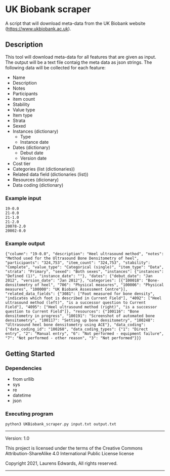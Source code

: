 # UK Biobank scraper

  A script that will download meta-data from the UK Biobank website (https://www.ukbiobank.ac.uk).

## Description

  This tool will download meta-data for all features that are given as input. The output will be a text file contaig the meta data as json strings. The following data will be collected for each feature:

  * Name
  * Description
  * Notes
  * Participants
  * item count
  * Stability
  * Value type
  * Item type
  * Strata
  * Sexed
  * Instances (dictionary)
    * Type
    * Instance date
  * Dates (dictionary)
    * Debut date
    * Version date
  * Cost tier
  * Categories (list (dictionaries))
  * Related data field (dictionaries (list))
  * Resources (dicionary)
  * Data coding (dictionary)

### Example input

```
19-0.0
21-0.0
21-1.0
21-2.0
20078-2.0
20002-0.0
```

### Example output

```
{"column": "19-0.0", "description": "Heel ultrasound method", "notes": "Method used for the Ultrasound Bone Densitometry of heel", "participants": "324,753", "item_count": "324,753", "stability": "Complete", "value_type": "Categorical (single)", "item_type": "Data", "strata": "Primary", "sexed": "Both sexes", "instances": {"instances": "Defined (1)", "instance_date": ""}, "dates": {"debut_date": "Jan 2012", "version_date": "Jan 2012"}, "categories": [{"100018": "Bone-densitometry of heel", "706": "Physical measures", "100006": "Physical measures", "100000": "UK Biobank Assessment Centre"}], "related_data_fields": {"3081": ["Foot measured for bone density", "indicates which foot is described in Current Field"], "4092": ["Heel ultrasound method (left)", "is a successor question to Current Field"], "4095": ["Heel ultrasound method (right)", "is a successor question to Current Field"]}, "resources": {"100116": "Bone densitometry in progress", "100191": "Screenshot of automated bone densitometry", "100117": "Setting up bone densitometry", "100248": "Ultrasound heel bone densitometry using ACE"}, "data_coding": {"data_coding_id": "100260", "data_coding_types": {"1": "Direct entry", "2": "Manual entry", "6": "Not performed - equipment failure", "7": "Not performed - other reason", "3": "Not performed"}}}
```

## Getting Started

### Dependencies

  * from urllib
  * sys
  * re
  * datetime
  * json

### Executing program

```
python3 UKBiobank_scraper.py input.txt output.txt
```

* * * * *

Version: 1.0

This project is licensed under the terms of the Creative Commons
Attribution-ShareAlike 4.0 International Public License license

Copyright 2021, Laurens Edwards, All rights reserved.


* * * * *



